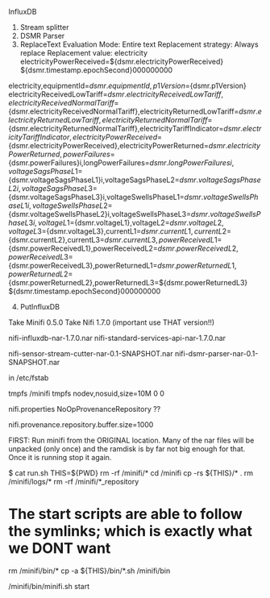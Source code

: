 InfluxDB

1) Stream splitter
2) DSMR Parser
3) ReplaceText
Evaluation Mode: Entire text
Replacement strategy: Always replace
Replacement value: electricity electricityPowerReceived=${dsmr.electricityPowerReceived} ${dsmr.timestamp.epochSecond}000000000

electricity,equipmentId=${dsmr.equipmentId},p1Version=${dsmr.p1Version} electricityReceivedLowTariff=${dsmr.electricityReceivedLowTariff},electricityReceivedNormalTariff=${dsmr.electricityReceivedNormalTariff},electricityReturnedLowTariff=${dsmr.electricityReturnedLowTariff},electricityReturnedNormalTariff=${dsmr.electricityReturnedNormalTariff},electricityTariffIndicator=${dsmr.electricityTariffIndicator},electricityPowerReceived=${dsmr.electricityPowerReceived},electricityPowerReturned=${dsmr.electricityPowerReturned},powerFailures=${dsmr.powerFailures}i,longPowerFailures=${dsmr.longPowerFailures}i,voltageSagsPhaseL1=${dsmr.voltageSagsPhaseL1}i,voltageSagsPhaseL2=${dsmr.voltageSagsPhaseL2}i,voltageSagsPhaseL3=${dsmr.voltageSagsPhaseL3}i,voltageSwellsPhaseL1=${dsmr.voltageSwellsPhaseL1}i,voltageSwellsPhaseL2=${dsmr.voltageSwellsPhaseL2}i,voltageSwellsPhaseL3=${dsmr.voltageSwellsPhaseL3}i,voltageL1=${dsmr.voltageL1},voltageL2=${dsmr.voltageL2},voltageL3=${dsmr.voltageL3},currentL1=${dsmr.currentL1},currentL2=${dsmr.currentL2},currentL3=${dsmr.currentL3},powerReceivedL1=${dsmr.powerReceivedL1},powerReceivedL2=${dsmr.powerReceivedL2},powerReceivedL3=${dsmr.powerReceivedL3},powerReturnedL1=${dsmr.powerReturnedL1},powerReturnedL2=${dsmr.powerReturnedL2},powerReturnedL3=${dsmr.powerReturnedL3} ${dsmr.timestamp.epochSecond}000000000

4) PutInfluxDB




Take Minifi 0.5.0
Take Nifi 1.7.0  (important use THAT version!!)

nifi-influxdb-nar-1.7.0.nar
nifi-standard-services-api-nar-1.7.0.nar


nifi-sensor-stream-cutter-nar-0.1-SNAPSHOT.nar
nifi-dsmr-parser-nar-0.1-SNAPSHOT.nar


in /etc/fstab

tmpfs /minifi tmpfs nodev,nosuid,size=10M 0 0      



nifi.properties
NoOpProvenanceRepository ??

nifi.provenance.repository.buffer.size=1000


FIRST: Run minifi from the ORIGINAL location. Many of the nar files will be unpacked (only once) and the ramdisk is by far not big enough for that.
Once it is running stop it again.


$ cat run.sh 
THIS=${PWD}
rm -rf /minifi/*
cd /minifi
cp -rs ${THIS}/* .
rm /minifi/logs/*
rm -rf /minifi/*_repository

# The start scripts are able to follow the symlinks; which is exactly what we DONT want
rm /minifi/bin/*
cp -a ${THIS}/bin/*.sh /minifi/bin

/minifi/bin/minifi.sh start 
